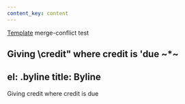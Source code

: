 ```yaml
---
content_key: content
---
```

[Template](../../patterns/03-templates-00-page/03-templates-00-page.html) merge-conflict test

Giving \credit"
where credit is 'due
~*~
---
el: .byline
title: Byline
---
Giving credit where credit is due
